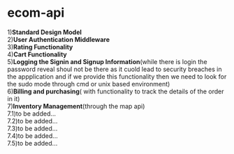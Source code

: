 # ecom-api
1)<b>Standard Design Model</b><br/>
2)<b>User Authentication Middleware</b><br/>
3)<b>Rating Functionality</b><br/>
4)<b>Cart Functionality</b><br/>
5)<b>Logging the Signin and Signup Information</b>(while there is login the password reveal shoul not be there as it cuold lead to security breaches in the appplication and if we provide this functionality then we need to look for the sudo mode through cmd or unix based environment)<br/>
6)<b>Billing and purchasing</b>( with functionality to track the details of the order in it)<br/>
7)<b>Inventory Management</b>(through the map api)<br/>
    7.1)to be added...<br/>
    7.2)to be added...<br/>
    7.3)to be added...<br/>
    7.4)to be added...<br/>
    7.5)to be added...<br/>
